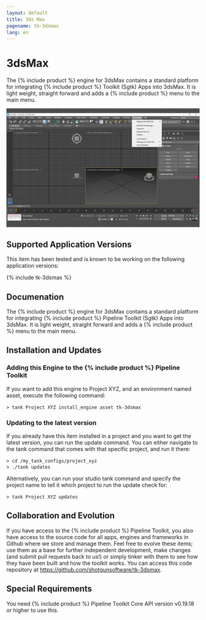 ```yaml
---
layout: default
title: 3ds Max
pagename: tk-3dsmax
lang: en
---
```


# 3dsMax

The {% include product %} engine for 3dsMax contains a standard platform for integrating {% include product %} Toolkit (Sgtk) Apps into 3dsMax. It is light weight, straight forward and adds a {% include product %} menu to the main menu.

![Engine](../images/engines/3dsmax_engine.png)

## Supported Application Versions

This item has been tested and is known to be working on the following application versions: 

{% include tk-3dsmax %}

## Documenation

The {% include product %} engine for 3dsMax contains a standard platform for integrating {% include product %} Pipeline Toolkit (Sgtk) Apps into 3dsMax. It is light weight, straight forward and adds a {% include product %} menu to the main menu.

## Installation and Updates

### Adding this Engine to the {% include product %} Pipeline Toolkit

If you want to add this engine to Project XYZ, and an environment named asset, execute the following command:

```
> tank Project XYZ install_engine asset tk-3dsmax
```

### Updating to the latest version

If you already have this item installed in a project and you want to get the latest version, you can run the update command. You can either navigate to the tank command that comes with that specific project, and run it there:

```
> cd /my_tank_configs/project_xyz
> ./tank updates
```

Alternatively, you can run your studio tank command and specify the project name to tell it which project to run the update check for:

```
> tank Project XYZ updates
```
## Collaboration and Evolution

If you have access to the {% include product %} Pipeline Toolkit, you also have access to the source code for all apps, engines and frameworks in Github where we store and manage them. Feel free to evolve these items; use them as a base for further independent development, make changes (and submit pull requests back to us!) or simply tinker with them to see how they have been built and how the toolkit works. You can access this code repository at https://github.com/shotgunsoftware/tk-3dsmax.

## Special Requirements

You need {% include product %} Pipeline Toolkit Core API version v0.19.18 or higher to use this.

